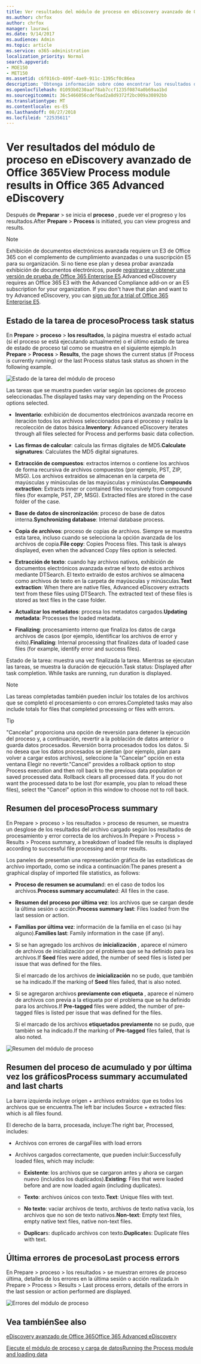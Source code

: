 ```yaml
---
title: Ver resultados del módulo de proceso en eDiscovery avanzado de Office 365
ms.author: chrfox
author: chrfox
manager: laurawi
ms.date: 9/14/2017
ms.audience: Admin
ms.topic: article
ms.service: o365-administration
localization_priority: Normal
search.appverid:
- MOE150
- MET150
ms.assetid: c6f016cb-409f-4ae9-911c-1395cf0c86ea
description: 'Obtenga información sobre cómo encontrar los resultados de un módulo de un proceso que se ejecutan en Office 365 avanzada exhibición de documentos electrónicos, incluidos el estado de la tarea y el proceso de resumen.  '
ms.openlocfilehash: 01093b0230aaf78ab7ccf1235f0874a0b69aa1bd
ms.sourcegitcommit: 36c5466056cdef6ad2a8d9372f2bc009a30892bb
ms.translationtype: MT
ms.contentlocale: es-ES
ms.lasthandoff: 08/27/2018
ms.locfileid: "22535611"
---
```

# <a name="view-process-module-results-in-office-365-advanced-ediscovery"></a><span data-ttu-id="ab8a6-103">Ver resultados del módulo de proceso en eDiscovery avanzado de Office 365</span><span class="sxs-lookup"><span data-stu-id="ab8a6-103">View Process module results in Office 365 Advanced eDiscovery</span></span>

<span data-ttu-id="ab8a6-104">Después de **Preparar** \> se inicia el **proceso** , puede ver el progreso y los resultados.</span><span class="sxs-lookup"><span data-stu-id="ab8a6-104">After **Prepare** \> **Process** is initiated, you can view progress and results.</span></span> 
  
> [!NOTE]
> <span data-ttu-id="ab8a6-p101">Exhibición de documentos electrónicos avanzada requiere un E3 de Office 365 con el complemento de cumplimiento avanzadas o una suscripción E5 para su organización. Si no tiene ese plan y desea probar avanzada exhibición de documentos electrónicos, puede [registrarse y obtener una versión de prueba de Office 365 Enterprise E5](https://go.microsoft.com/fwlink/p/?LinkID=698279).</span><span class="sxs-lookup"><span data-stu-id="ab8a6-p101">Advanced eDiscovery requires an Office 365 E3 with the Advanced Compliance add-on or an E5 subscription for your organization. If you don't have that plan and want to try Advanced eDiscovery, you can [sign up for a trial of Office 365 Enterprise E5](https://go.microsoft.com/fwlink/p/?LinkID=698279).</span></span> 
  
## <a name="process-task-status"></a><span data-ttu-id="ab8a6-107">Estado de la tarea de proceso</span><span class="sxs-lookup"><span data-stu-id="ab8a6-107">Process task status</span></span>

<span data-ttu-id="ab8a6-108">En **Prepare** \> **proceso** \> **los resultados**, la página muestra el estado actual (si el proceso se está ejecutando actualmente) o el último estado de tarea de estado de proceso tal como se muestra en el siguiente ejemplo.</span><span class="sxs-lookup"><span data-stu-id="ab8a6-108">In **Prepare** \> **Process** \> **Results**, the page shows the current status (if Process is currently running) or the last Process status task status as shown in the following example.</span></span>
  
![Estado de la tarea del módulo de proceso](media/9430f9e7-a4dd-47c7-ac2e-2c6a60fc948b.png)
  
<span data-ttu-id="ab8a6-110">Las tareas que se muestra pueden variar según las opciones de proceso seleccionadas.</span><span class="sxs-lookup"><span data-stu-id="ab8a6-110">The displayed tasks may vary depending on the Process options selected.</span></span> 
  
- <span data-ttu-id="ab8a6-111">**Inventario**: exhibición de documentos electrónicos avanzada recorre en iteración todos los archivos seleccionados para el proceso y realiza la recolección de datos básica.</span><span class="sxs-lookup"><span data-stu-id="ab8a6-111">**Inventory**: Advanced eDiscovery iterates through all files selected for Process and performs basic data collection.</span></span>
    
- <span data-ttu-id="ab8a6-112">**Las firmas de calcular**: calcula las firmas digitales de MD5.</span><span class="sxs-lookup"><span data-stu-id="ab8a6-112">**Calculate signatures**: Calculates the MD5 digital signatures.</span></span>
    
- <span data-ttu-id="ab8a6-p102">**Extracción de compuestos**: extractos internos o contiene los archivos de forma recursiva de archivos compuestos (por ejemplo, PST, ZIP, MSG). Los archivos extraídos se almacenan en la carpeta de mayúsculas y minúsculas de las mayúsculas y minúsculas.</span><span class="sxs-lookup"><span data-stu-id="ab8a6-p102">**Compounds extraction**: Extracts inner or contained files recursively from compound files (for example, PST, ZIP, MSG). Extracted files are stored in the case folder of the case.</span></span>
    
- <span data-ttu-id="ab8a6-115">**Base de datos de sincronización**: proceso de base de datos interna.</span><span class="sxs-lookup"><span data-stu-id="ab8a6-115">**Synchronizing database**: Internal database process.</span></span>
    
- <span data-ttu-id="ab8a6-p103">**Copia de archivos**: proceso de copias de archivos. Siempre se muestra esta tarea, incluso cuando se selecciona la opción avanzada de los archivos de copia.</span><span class="sxs-lookup"><span data-stu-id="ab8a6-p103">**File copy**: Copies Process files. This task is always displayed, even when the advanced Copy files option is selected.</span></span>
    
- <span data-ttu-id="ab8a6-p104">**Extracción de texto**: cuando hay archivos nativos, exhibición de documentos electrónicos avanzada extrae el texto de estos archivos mediante DTSearch. El texto extraído de estos archivos se almacena como archivos de texto en la carpeta de mayúsculas y minúsculas.</span><span class="sxs-lookup"><span data-stu-id="ab8a6-p104">**Text extraction**: When there are native files, Advanced eDiscovery extracts text from these files using DTSearch. The extracted text of these files is stored as text files in the case folder.</span></span>
    
- <span data-ttu-id="ab8a6-120">**Actualizar los metadatos**: procesa los metadatos cargados.</span><span class="sxs-lookup"><span data-stu-id="ab8a6-120">**Updating metadata**: Processes the loaded metadata.</span></span> 
    
- <span data-ttu-id="ab8a6-121">**Finalizing**: procesamiento interno que finaliza los datos de carga archivos de casos (por ejemplo, identificar los archivos de error y éxito).</span><span class="sxs-lookup"><span data-stu-id="ab8a6-121">**Finalizing**: Internal processing that finalizes data of loaded case files (for example, identify error and success files).</span></span> 
    
<span data-ttu-id="ab8a6-p105">Estado de la tarea: muestra una vez finalizada la tarea. Mientras se ejecutan las tareas, se muestra la duración de ejecución.</span><span class="sxs-lookup"><span data-stu-id="ab8a6-p105">Task status: Displayed after task completion. While tasks are running, run duration is displayed.</span></span>
  
> [!NOTE]
> <span data-ttu-id="ab8a6-124">Las tareas completadas también pueden incluir los totales de los archivos que se completó el procesamiento o con errores.</span><span class="sxs-lookup"><span data-stu-id="ab8a6-124">Completed tasks may also include totals for files that completed processing or files with errors.</span></span> 
  
> [!TIP]
> <span data-ttu-id="ab8a6-p106">"Cancelar" proporciona una opción de reversión para detener la ejecución del proceso y, a continuación, revertir a la población de datos anterior o guarda datos procesados. Reversión borra procesados todos los datos. Si no desea que los datos procesados se pierdan (por ejemplo, plan para volver a cargar estos archivos), seleccione la "Cancelar" opción en esta ventana Elegir no revertir.</span><span class="sxs-lookup"><span data-stu-id="ab8a6-p106">"Cancel" provides a rollback option to stop Process execution and then roll back to the previous data population or saved processed data. Rollback clears all processed data. If you do not want the processed data to be lost (for example, you plan to reload these files), select the "Cancel" option in this window to choose not to roll back.</span></span> 
  
## <a name="process-summary"></a><span data-ttu-id="ab8a6-128">Resumen del proceso</span><span class="sxs-lookup"><span data-stu-id="ab8a6-128">Process summary</span></span>

<span data-ttu-id="ab8a6-129">En Prepare \> proceso \> los resultados \> proceso de resumen, se muestra un desglose de los resultados del archivo cargado según los resultados de procesamiento y error correcta de los archivos.</span><span class="sxs-lookup"><span data-stu-id="ab8a6-129">In Prepare \> Process \> Results \> Process summary, a breakdown of loaded file results is displayed according to successful file processing and error results.</span></span>
  
<span data-ttu-id="ab8a6-130">Los paneles de presentan una representación gráfica de las estadísticas de archivo importado, como se indica a continuación:</span><span class="sxs-lookup"><span data-stu-id="ab8a6-130">The panes present a graphical display of imported file statistics, as follows:</span></span>
  
- <span data-ttu-id="ab8a6-131">**Proceso de resumen se acumulan**d: en el caso de todos los archivos.</span><span class="sxs-lookup"><span data-stu-id="ab8a6-131">**Process summary accumulate**d: All files in the case.</span></span>
    
- <span data-ttu-id="ab8a6-132">**Resumen del proceso por última vez**: los archivos que se cargan desde la última sesión o acción.</span><span class="sxs-lookup"><span data-stu-id="ab8a6-132">**Process summary last**: Files loaded from the last session or action.</span></span> 
    
- <span data-ttu-id="ab8a6-133">**Familias por última vez**: información de la familia en el caso (si hay alguno).</span><span class="sxs-lookup"><span data-stu-id="ab8a6-133">**Families last**: Family information in the case (if any).</span></span>
    
- <span data-ttu-id="ab8a6-134">Si se han agregado los archivos de **inicialización** , aparece el número de archivos de inicialización por el problema que se ha definido para los archivos.</span><span class="sxs-lookup"><span data-stu-id="ab8a6-134">If **Seed** files were added, the number of seed files is listed per issue that was defined for the files.</span></span> 
    
    <span data-ttu-id="ab8a6-135">Si el marcado de los archivos de **inicialización** no se pudo, que también se ha indicado.</span><span class="sxs-lookup"><span data-stu-id="ab8a6-135">If the marking of **Seed** files failed, that is also noted.</span></span> 
    
- <span data-ttu-id="ab8a6-136">Si se agregaron archivos **previamente con etiqueta** , aparece el número de archivos con previa a la etiqueta por el problema que se ha definido para los archivos.</span><span class="sxs-lookup"><span data-stu-id="ab8a6-136">If **Pre-tagged** files were added, the number of pre-tagged files is listed per issue that was defined for the files.</span></span> 
    
    <span data-ttu-id="ab8a6-137">Si el marcado de los archivos **etiquetados previamente** no se pudo, que también se ha indicado.</span><span class="sxs-lookup"><span data-stu-id="ab8a6-137">If the marking of **Pre-tagged** files failed, that is also noted.</span></span> 
    
![Resumen del módulo de proceso](media/2086a691-9e3d-4117-beb2-a5c3a9a4cc94.png)
  
## <a name="process-summary-accumulated-and-last-charts"></a><span data-ttu-id="ab8a6-139">Resumen del proceso de acumulado y por última vez los gráficos</span><span class="sxs-lookup"><span data-stu-id="ab8a6-139">Process summary accumulated and last charts</span></span>

<span data-ttu-id="ab8a6-140">La barra izquierda incluye origen + archivos extraídos: que es todos los archivos que se encuentra.</span><span class="sxs-lookup"><span data-stu-id="ab8a6-140">The left bar includes Source + extracted files: which is all files found.</span></span> 
  
<span data-ttu-id="ab8a6-141">El derecho de la barra, procesada, incluye:</span><span class="sxs-lookup"><span data-stu-id="ab8a6-141">The right bar, Processed, includes:</span></span>
  
- <span data-ttu-id="ab8a6-142">Archivos con errores de carga</span><span class="sxs-lookup"><span data-stu-id="ab8a6-142">Files with load errors</span></span>
    
- <span data-ttu-id="ab8a6-143">Archivos cargados correctamente, que pueden incluir:</span><span class="sxs-lookup"><span data-stu-id="ab8a6-143">Successfully loaded files, which may include:</span></span> 
    
  - <span data-ttu-id="ab8a6-144">**Existente**: los archivos que se cargaron antes y ahora se cargan nuevo (incluidos los duplicados).</span><span class="sxs-lookup"><span data-stu-id="ab8a6-144">**Existing**: Files that were loaded before and are now loaded again (including duplicates).</span></span>
    
  - <span data-ttu-id="ab8a6-145">**Texto**: archivos únicos con texto.</span><span class="sxs-lookup"><span data-stu-id="ab8a6-145">**Text**: Unique files with text.</span></span>
    
  - <span data-ttu-id="ab8a6-146">**No texto**: vaciar archivos de texto, archivos de texto nativa vacía, los archivos que no son de texto nativos.</span><span class="sxs-lookup"><span data-stu-id="ab8a6-146">**Non-text**: Empty text files, empty native text files, native non-text files.</span></span> 
    
  - <span data-ttu-id="ab8a6-147">**Duplicar**s: duplicado archivos con texto.</span><span class="sxs-lookup"><span data-stu-id="ab8a6-147">**Duplicate**s: Duplicate files with text.</span></span>
    
## <a name="last-process-errors"></a><span data-ttu-id="ab8a6-148">Última errores de proceso</span><span class="sxs-lookup"><span data-stu-id="ab8a6-148">Last process errors</span></span>

<span data-ttu-id="ab8a6-149">En Prepare \> proceso \> los resultados \> se muestran errores de proceso última, detalles de los errores en la última sesión o acción realizada.</span><span class="sxs-lookup"><span data-stu-id="ab8a6-149">In Prepare \> Process \> Results \> Last process errors, details of the errors in the last session or action performed are displayed.</span></span>
  
![Errores del módulo de proceso](media/4771d0f4-4217-445a-9ba4-8b6541c5ad09.png)
  
## <a name="see-also"></a><span data-ttu-id="ab8a6-151">Vea también</span><span class="sxs-lookup"><span data-stu-id="ab8a6-151">See also</span></span>

[<span data-ttu-id="ab8a6-152">eDiscovery avanzado de Office 365</span><span class="sxs-lookup"><span data-stu-id="ab8a6-152">Office 365 Advanced eDiscovery</span></span>](office-365-advanced-ediscovery.md)
  
[<span data-ttu-id="ab8a6-153">Ejecute el módulo de proceso y carga de datos</span><span class="sxs-lookup"><span data-stu-id="ab8a6-153">Running the Process module and loading data</span></span>](run-the-process-module-and-load-data-in-advanced-ediscovery.md)

